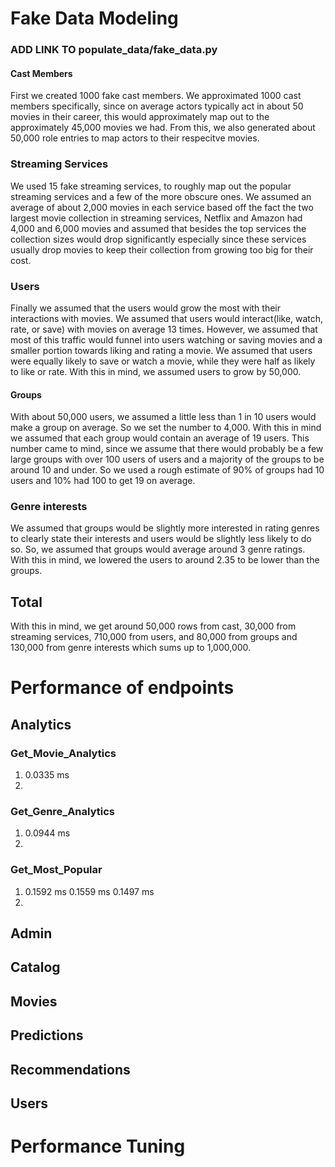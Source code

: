 # Fake Data Modeling
### ADD LINK TO populate_data/fake_data.py

#### Cast Members
First we created 1000 fake cast members. We approximated 1000 cast members specifically, since on average actors typically act in about 50 movies in their career, this would approximately map out to the approximately 45,000 movies we had. From this, we also generated about 50,000 role entries to map actors to their respecitve movies. 

### Streaming Services
We used 15 fake streaming services, to roughly map out the popular streaming services and a few of the more obscure ones. We assumed an average of about 2,000 movies in each service based off the fact the two largest movie collection in streaming services, Netflix and Amazon had 4,000 and 6,000 movies and assumed that besides the top services the collection sizes would drop significantly especially since these services usually drop movies to keep their collection from growing too big for their cost. 

### Users
Finally we assumed that the users would grow the most with their interactions with movies. We assumed that users would interact(like, watch, rate, or save) with movies on average 13 times. However, we assumed that most of this traffic would funnel into users watching or saving movies and a smaller portion towards liking and rating a movie. We assumed that users were equally likely to save or watch a movie, while they were half as likely to like or rate. With this in mind, we assumed users to grow by 50,000.

#### Groups
With about 50,000 users, we assumed a little less than 1 in 10 users would make a group on average. So we set the number to 4,000. With this in mind we assumed that each group would contain an average of 19 users. This number came to mind, since we assume that there would probably be a few large groups with over 100 users of users and a majority of the groups to be around 10 and under. So we used a rough estimate of 90% of groups had 10 users and 10% had 100 to get 19 on average.

### Genre interests
We assumed that groups would be slightly more interested in rating genres to clearly state their interests and users would be slightly less likely to do so. So, we assumed that groups would average around 3 genre ratings. With this in mind, we lowered the users to around 2.35 to be lower than the groups. 

## Total
With this in mind, we get around 50,000 rows from cast, 30,000 from streaming services, 710,000 from users, and 80,000 from groups and 130,000 from genre interests which sums up to 1,000,000.

# Performance of endpoints

## Analytics

### Get_Movie_Analytics
1. 0.0335 ms
2. 
### Get_Genre_Analytics
1. 0.0944 ms 
2. 
### Get_Most_Popular
1. 0.1592 ms 0.1559 ms 0.1497 ms 
2. 
## Admin

## Catalog

## Movies

## Predictions

## Recommendations

## Users

# Performance Tuning